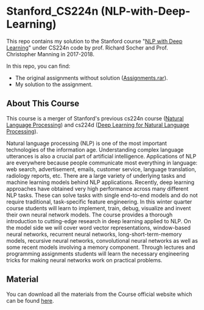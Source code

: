 # Stanford_CS224n (NLP-with-Deep-Learning)

This repo contains my solution to the Stanford course "[NLP with Deep Learning](http://web.stanford.edu/class/cs224n/)" under CS224n code by prof. Richard Socher and Prof. Christopher Manning in 2017-2018. 

In this repo, you can find:

- The original assignments without solution ([Assignments.rar](https://github.com/Anwarvic/Stanford_CS224n--NLP-with-Deep-Learning/blob/master/Assignments.rar)).
- My solution to the assignment.





## About This Course
This course is a merger of Stanford's previous cs224n course ([Natural Language Processing](https://web.stanford.edu/class/archive/cs/cs224n/cs224n.1162/)) and cs224d ([Deep Learning for Natural Language Processing](http://cs224d.stanford.edu/)). 

Natural language processing (NLP) is one of the most important technologies of the information age. Understanding complex language utterances is also a crucial part of artificial intelligence. Applications of NLP are everywhere because people communicate most everything in language: web search, advertisement, emails, customer service, language translation, radiology reports, etc. There are a large variety of underlying tasks and machine learning models behind NLP applications. Recently, deep learning approaches have obtained very high performance across many different NLP tasks. These can solve tasks with single end-to-end models and do not require traditional, task-specific feature engineering. In this winter quarter course students will learn to implement, train, debug, visualize and invent their own neural network models. The course provides a thorough introduction to cutting-edge research in deep learning applied to NLP. On the model side we will cover word vector representations, window-based neural networks, recurrent neural networks, long-short-term-memory models, recursive neural networks, convolutional neural networks as well as some recent models involving a memory component. Through lectures and programming assignments students will learn the necessary engineering tricks for making neural networks work on practical problems. 




## Material
You can download all the materials from the Course official website which can be found [here](http://web.stanford.edu/class/cs224n/).

